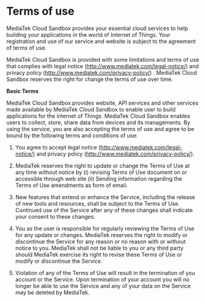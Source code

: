 # Terms of use


MediaTek Cloud Sandbox provides your essential cloud services to help building your applications in the world of Internet of Things. Your registration and use of our service and website is subject to the agreement of terms of use.

MediaTek Cloud Sandbox is provided with some limitations and terms of use that complies with legal notice (http://www.mediatek.com/legal-notice/) and privacy policy (http://www.mediatek.com/privacy-policy/) . MediaTek Cloud Sandbox reserves the right for change the terms of use over time.

**Basic Terms**

MediaTek Cloud Sandbox provides website, API services and other services made available by MediaTek Cloud Sandbox to enable user to build applications for the internet of Things. MediaTek Cloud Sandbox enables users to collect, store, share data from devices and its managements. By using the service, you are also accepting the terms of use and agree to be bound by the following terms and conditions of use:

1. You agree to accept legal notice (http://www.mediatek.com/legal-notice/) and privacy policy (http://www.mediatek.com/privacy-policy/).

2. MediaTek reserves the right to update or change the Terms of Use at any time without notice by (i) revising Terms of Use document on or accessible through web site (ii) Sending information regarding the Terms of Use amendments as form of email.

3. New features that extend or enhance the Service, including the release of new tools and resources, shall be subject to the Terms of Use. Continued use of the Service after any of these changes shall indicate your consent to these changes.

4. You as the user is responsible for regularly reviewing the Terms of Use for any update or changes. MediaTek reserves the right to modify or discontinue the Service for any reason or no reason with or without notice to you. MediaTek shall not be liable to you or any third party should MediaTek exercise its right to revise these Terms of Use or modify or discontinue the Service.

5. Violation of any of the Terms of Use will result in the termination of you account or the Service. Upon termination of your account you will no longer be able to use the Service and any of your data on the Service may be deleted by MediaTek.

